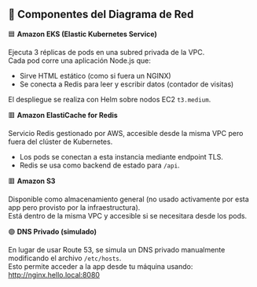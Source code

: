## 🧩 Componentes del Diagrama de Red

🟦 **Amazon EKS (Elastic Kubernetes Service)**

Ejecuta 3 réplicas de pods en una subred privada de la VPC.  
Cada pod corre una aplicación Node.js que:
- Sirve HTML estático (como si fuera un NGINX)
- Se conecta a Redis para leer y escribir datos (contador de visitas)

El despliegue se realiza con Helm sobre nodos EC2 `t3.medium`.


🟥 **Amazon ElastiCache for Redis**  

Servicio Redis gestionado por AWS, accesible desde la misma VPC pero fuera del clúster de Kubernetes.  
- Los pods se conectan a esta instancia mediante endpoint TLS.
- Redis se usa como backend de estado para `/api`.


🟥 **Amazon S3**  

Disponible como almacenamiento general (no usado activamente por esta app pero provisto por la infraestructura).  
Está dentro de la misma VPC y accesible si se necesitara desde los pods.


🟣 **DNS Privado (simulado)**  

En lugar de usar Route 53, se simula un DNS privado manualmente modificando el archivo `/etc/hosts`.  
Esto permite acceder a la app desde tu máquina usando:
http://nginx.hello.local:8080

